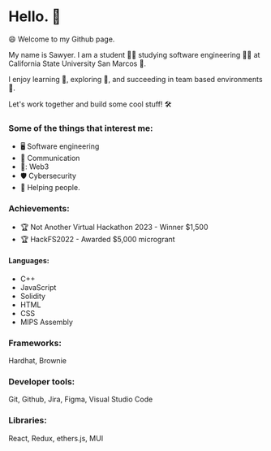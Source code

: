 # Hello. 👋 

😄 Welcome to my Github page.

My name is Sawyer. I am a student 👨‍🎓 studying software engineering 👨‍💻 at California State University San Marcos 🏫.

I enjoy learning 🧠,  exploring 🧭, and succeeding in team based environments 🤝.

Let's work together and build some cool stuff! 🛠️


### **Some of the things that interest me:**
+ 🖥️ Software engineering
+ 💬 Communication
+ 🔑: Web3
+ 🛡️ Cybersecurity
+ 🤙 Helping people. 



### **Achievements:**
+ 🏆 Not Another Virtual Hackathon 2023 - Winner $1,500
+ 🏆 HackFS2022 - Awarded $5,000 microgrant

#### **Languages:**
+ C++
+ JavaScript
+ Solidity
+ HTML
+ CSS
+ MIPS Assembly

### **Frameworks:**
Hardhat, Brownie

### **Developer tools:**
Git, Github, Jira, Figma, Visual Studio Code

### **Libraries:**
React, Redux, ethers.js, MUI
